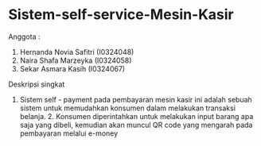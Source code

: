 # Sistem-self-service-Mesin-Kasir
Anggota :
1. Hernanda Novia Safitri (I0324048)
2. Naira Shafa Marzeyka (I0324058)
3. Sekar Asmara Kasih (I0324067)

Deskripsi singkat
1. Sistem self - payment pada pembayaran mesin kasir ini adalah sebuah sistem untuk memudahkan konsumen dalam melakukan transaksi belanja. 2.
Konsumen diperintahkan untuk melakukan input barang apa saja yang dibeli, kemudian akan muncul QR code yang mengarah pada pembayaran melalui e-money
